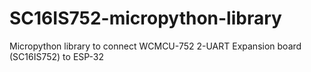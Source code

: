 # SC16IS752-micropython-library
Micropython library to connect WCMCU-752 2-UART Expansion board (SC16IS752) to ESP-32
